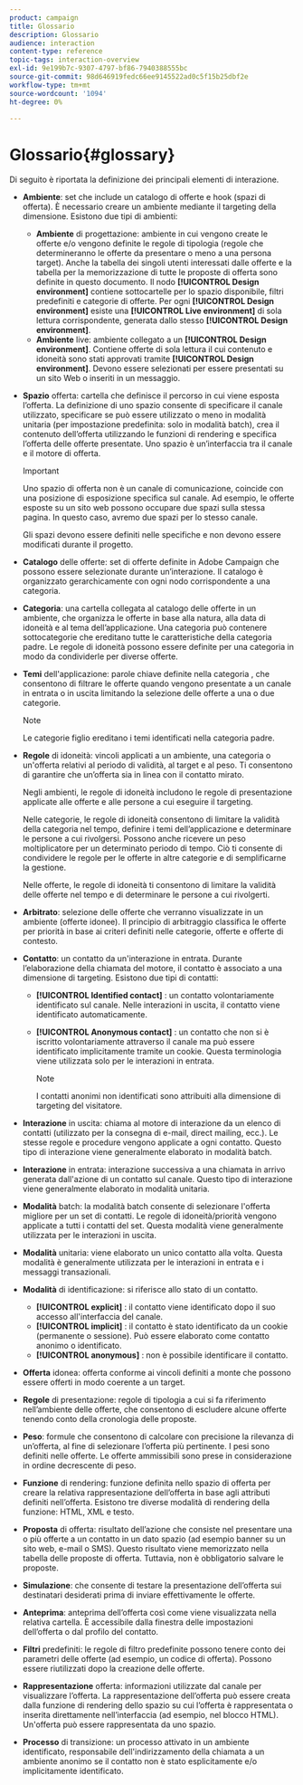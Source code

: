 ```yaml
---
product: campaign
title: Glossario
description: Glossario
audience: interaction
content-type: reference
topic-tags: interaction-overview
exl-id: 9e199b7c-9307-4797-bf86-7940388555bc
source-git-commit: 98d646919fedc66ee9145522ad0c5f15b25dbf2e
workflow-type: tm+mt
source-wordcount: '1094'
ht-degree: 0%

---
```


# Glossario{#glossary}

Di seguito è riportata la definizione dei principali elementi di interazione.

* **Ambiente**: set che include un catalogo di offerte e hook (spazi di offerta). È necessario creare un ambiente mediante il targeting della dimensione. Esistono due tipi di ambienti:

   * **Ambiente** di progettazione: ambiente in cui vengono create le offerte e/o vengono definite le regole di tipologia (regole che determineranno le offerte da presentare o meno a una persona target). Anche la tabella dei singoli utenti interessati dalle offerte e la tabella per la memorizzazione di tutte le proposte di offerta sono definite in questo documento. Il nodo **[!UICONTROL Design environment]** contiene sottocartelle per lo spazio disponibile, filtri predefiniti e categorie di offerte. Per ogni **[!UICONTROL Design environment]** esiste una **[!UICONTROL Live environment]** di sola lettura corrispondente, generata dallo stesso **[!UICONTROL Design environment]**.
   * **Ambiente** live: ambiente collegato a un  **[!UICONTROL Design environment]**. Contiene offerte di sola lettura il cui contenuto e idoneità sono stati approvati tramite **[!UICONTROL Design environment]**. Devono essere selezionati per essere presentati su un sito Web o inseriti in un messaggio.

* **Spazio** offerta: cartella che definisce il percorso in cui viene esposta l’offerta. La definizione di uno spazio consente di specificare il canale utilizzato, specificare se può essere utilizzato o meno in modalità unitaria (per impostazione predefinita: solo in modalità batch), crea il contenuto dell’offerta utilizzando le funzioni di rendering e specifica l’offerta delle offerte presentate. Uno spazio è un’interfaccia tra il canale e il motore di offerta.

   >[!IMPORTANT]
   >
   >Uno spazio di offerta non è un canale di comunicazione, coincide con una posizione di esposizione specifica sul canale. Ad esempio, le offerte esposte su un sito web possono occupare due spazi sulla stessa pagina. In questo caso, avremo due spazi per lo stesso canale.
   >
   >Gli spazi devono essere definiti nelle specifiche e non devono essere modificati durante il progetto.

* **Catalogo** delle offerte: set di offerte definite in Adobe Campaign che possono essere selezionate durante un’interazione. Il catalogo è organizzato gerarchicamente con ogni nodo corrispondente a una categoria.
* **Categoria**: una cartella collegata al catalogo delle offerte in un ambiente, che organizza le offerte in base alla natura, alla data di idoneità e al tema dell’applicazione. Una categoria può contenere sottocategorie che ereditano tutte le caratteristiche della categoria padre. Le regole di idoneità possono essere definite per una categoria in modo da condividerle per diverse offerte.
* **Temi** dell&#39;applicazione: parole chiave definite nella categoria , che consentono di filtrare le offerte quando vengono presentate a un canale in entrata o in uscita limitando la selezione delle offerte a una o due categorie.

   >[!NOTE]
   >
   >Le categorie figlio ereditano i temi identificati nella categoria padre.

* **Regole** di idoneità: vincoli applicati a un ambiente, una categoria o un&#39;offerta relativi al periodo di validità, al target e al peso. Ti consentono di garantire che un’offerta sia in linea con il contatto mirato.

   Negli ambienti, le regole di idoneità includono le regole di presentazione applicate alle offerte e alle persone a cui eseguire il targeting.

   Nelle categorie, le regole di idoneità consentono di limitare la validità della categoria nel tempo, definire i temi dell’applicazione e determinare le persone a cui rivolgersi. Possono anche ricevere un peso moltiplicatore per un determinato periodo di tempo. Ciò ti consente di condividere le regole per le offerte in altre categorie e di semplificarne la gestione.

   Nelle offerte, le regole di idoneità ti consentono di limitare la validità delle offerte nel tempo e di determinare le persone a cui rivolgerti.

* **Arbitrato**: selezione delle offerte che verranno visualizzate in un ambiente (offerte idonee). Il principio di arbitraggio classifica le offerte per priorità in base ai criteri definiti nelle categorie, offerte e offerte di contesto.
* **Contatto**: un contatto da un&#39;interazione in entrata. Durante l’elaborazione della chiamata del motore, il contatto è associato a una dimensione di targeting. Esistono due tipi di contatti:

   * **[!UICONTROL Identified contact]** : un contatto volontariamente identificato sul canale. Nelle interazioni in uscita, il contatto viene identificato automaticamente.
   * **[!UICONTROL Anonymous contact]** : un contatto che non si è iscritto volontariamente attraverso il canale ma può essere identificato implicitamente tramite un cookie. Questa terminologia viene utilizzata solo per le interazioni in entrata.

      >[!NOTE]
      >
      >I contatti anonimi non identificati sono attribuiti alla dimensione di targeting del visitatore.

* **Interazione** in uscita: chiama al motore di interazione da un elenco di contatti (utilizzato per la consegna di e-mail, direct mailing, ecc.). Le stesse regole e procedure vengono applicate a ogni contatto. Questo tipo di interazione viene generalmente elaborato in modalità batch.
* **Interazione** in entrata: interazione successiva a una chiamata in arrivo generata dall&#39;azione di un contatto sul canale. Questo tipo di interazione viene generalmente elaborato in modalità unitaria.
* **Modalità** batch: la modalità batch consente di selezionare l&#39;offerta migliore per un set di contatti. Le regole di idoneità/priorità vengono applicate a tutti i contatti del set. Questa modalità viene generalmente utilizzata per le interazioni in uscita.
* **Modalità** unitaria: viene elaborato un unico contatto alla volta. Questa modalità è generalmente utilizzata per le interazioni in entrata e i messaggi transazionali.
* **Modalità** di identificazione: si riferisce allo stato di un contatto.

   * **[!UICONTROL explicit]** : il contatto viene identificato dopo il suo accesso all&#39;interfaccia del canale.
   * **[!UICONTROL implicit]** : il contatto è stato identificato da un cookie (permanente o sessione). Può essere elaborato come contatto anonimo o identificato.
   * **[!UICONTROL anonymous]** : non è possibile identificare il contatto.

* **Offerta** idonea: offerta conforme ai vincoli definiti a monte che possono essere offerti in modo coerente a un target.
* **Regole** di presentazione: regole di tipologia a cui si fa riferimento nell’ambiente delle offerte, che consentono di escludere alcune offerte tenendo conto della cronologia delle proposte.
* **Peso**: formule che consentono di calcolare con precisione la rilevanza di un’offerta, al fine di selezionare l’offerta più pertinente. I pesi sono definiti nelle offerte. Le offerte ammissibili sono prese in considerazione in ordine decrescente di peso.
* **Funzione** di rendering: funzione definita nello spazio di offerta per creare la relativa rappresentazione dell’offerta in base agli attributi definiti nell’offerta. Esistono tre diverse modalità di rendering della funzione: HTML, XML e testo.
* **Proposta** di offerta: risultato dell’azione che consiste nel presentare una o più offerte a un contatto in un dato spazio (ad esempio banner su un sito web, e-mail o SMS). Questo risultato viene memorizzato nella tabella delle proposte di offerta. Tuttavia, non è obbligatorio salvare le proposte.
* **Simulazione**: che consente di testare la presentazione dell’offerta sui destinatari desiderati prima di inviare effettivamente le offerte.
* **Anteprima**: anteprima dell’offerta così come viene visualizzata nella relativa cartella. È accessibile dalla finestra delle impostazioni dell’offerta o dal profilo del contatto.
* **Filtri** predefiniti: le regole di filtro predefinite possono tenere conto dei parametri delle offerte (ad esempio, un codice di offerta). Possono essere riutilizzati dopo la creazione delle offerte.
* **Rappresentazione** offerta: informazioni utilizzate dal canale per visualizzare l’offerta. La rappresentazione dell’offerta può essere creata dalla funzione di rendering dello spazio su cui l’offerta è rappresentata o inserita direttamente nell’interfaccia (ad esempio, nel blocco HTML). Un&#39;offerta può essere rappresentata da uno spazio.
* **Processo** di transizione: un processo attivato in un ambiente identificato, responsabile dell&#39;indirizzamento della chiamata a un ambiente anonimo se il contatto non è stato esplicitamente e/o implicitamente identificato.
